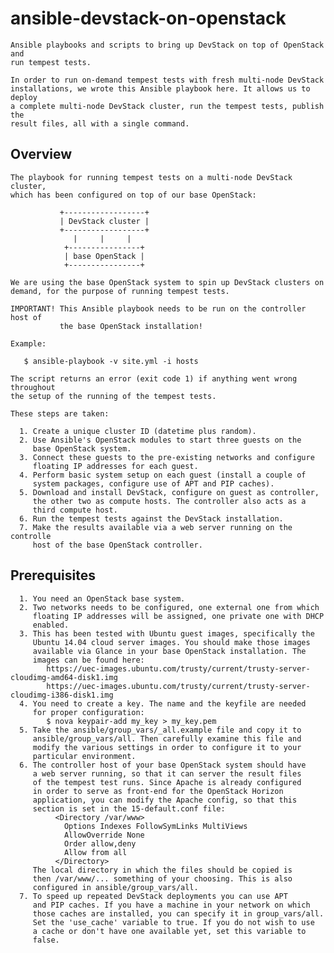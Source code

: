 ansible-devstack-on-openstack
=============================

    Ansible playbooks and scripts to bring up DevStack on top of OpenStack and
    run tempest tests.

    In order to run on-demand tempest tests with fresh multi-node DevStack
    installations, we wrote this Ansible playbook here. It allows us to deploy
    a complete multi-node DevStack cluster, run the tempest tests, publish the
    result files, all with a single command.

Overview
--------
    The playbook for running tempest tests on a multi-node DevStack cluster,
    which has been configured on top of our base OpenStack:

               +------------------+
               | DevStack cluster |
               +------------------+
                  |     |     |
                +----------------+
                | base OpenStack |
                +----------------+

    We are using the base OpenStack system to spin up DevStack clusters on
    demand, for the purpose of running tempest tests.

    IMPORTANT! This Ansible playbook needs to be run on the controller host of
               the base OpenStack installation!

    Example:

       $ ansible-playbook -v site.yml -i hosts

    The script returns an error (exit code 1) if anything went wrong throughout
    the setup of the running of the tempest tests.

    These steps are taken:

      1. Create a unique cluster ID (datetime plus random).
      2. Use Ansible's OpenStack modules to start three guests on the
         base OpenStack system.
      3. Connect these guests to the pre-existing networks and configure
         floating IP addresses for each guest.
      4. Perform basic system setup on each guest (install a couple of
         system packages, configure use of APT and PIP caches).
      5. Download and install DevStack, configure on guest as controller,
         the other two as compute hosts. The controller also acts as a
         third compute host.
      6. Run the tempest tests against the DevStack installation.
      7. Make the results available via a web server running on the controlle
         host of the base OpenStack controller.

Prerequisites
-------------
      1. You need an OpenStack base system.
      2. Two networks needs to be configured, one external one from which
         floating IP addresses will be assigned, one private one with DHCP
         enabled.
      3. This has been tested with Ubuntu guest images, specifically the
         Ubuntu 14.04 cloud server images. You should make those images
         available via Glance in your base OpenStack installation. The
         images can be found here:
            https://uec-images.ubuntu.com/trusty/current/trusty-server-cloudimg-amd64-disk1.img
            https://uec-images.ubuntu.com/trusty/current/trusty-server-cloudimg-i386-disk1.img
      4. You need to create a key. The name and the keyfile are needed
         for proper configuration:
            $ nova keypair-add my_key > my_key.pem
      5. Take the ansible/group_vars/_all.example file and copy it to
         ansible/group_vars/all. Then carefully examine this file and
         modify the various settings in order to configure it to your
         particular environment.
      6. The controller host of your base OpenStack system should have
         a web server running, so that it can server the result files
         of the tempest test runs. Since Apache is already configured
         in order to serve as front-end for the OpenStack Horizon
         application, you can modify the Apache config, so that this
         section is set in the 15-default.conf file:
              <Directory /var/www>
                Options Indexes FollowSymLinks MultiViews
                AllowOverride None
                Order allow,deny
                Allow from all
              </Directory>
         The local directory in which the files should be copied is
         then /var/www/... something of your choosing. This is also
         configured in ansible/group_vars/all.
      7. To speed up repeated DevStack deployments you can use APT
         and PIP caches. If you have a machine in your network on which
         those caches are installed, you can specify it in group_vars/all.
         Set the 'use_cache' variable to true. If you do not wish to use
         a cache or don't have one available yet, set this variable to
         false.



